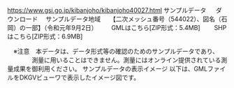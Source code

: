 https://www.gsi.go.jp/kibanjoho/kibanjoho40027.html
サンプルデータ
　
ダウンロード
　サンプルデータ地域　　【二次メッシュ番号（544022）、図名（石岡）の一部】（令和元年9月2日）
　　GMLはこちら[ZIP形式：5.4MB]
　　SHPはこちら[ZIP形式：6.9MB]

　※注意　本データは、データ形式等の確認のためのサンプルデータであり、
　　　　測量に用いることはできません。測量にはオンライン提供されている測量成果を御利用ください。
サンプルデータの表示イメージ
以下は、GMLファイルをDKGVビューワで表示したイメージ図です。
